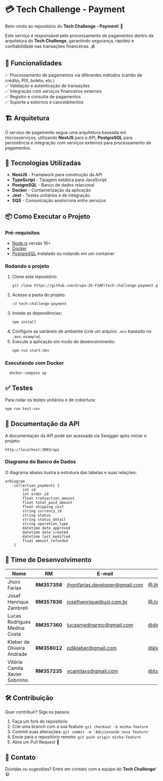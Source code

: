 # 💳 Tech Challenge - Payment

Bem-vindo ao repositório do **Tech Challenge - Payment**! 🚀

Este serviço é responsável pelo processamento de pagamentos dentro da arquitetura do **Tech Challenge**, garantindo segurança, rapidez e confiabilidade nas transações financeiras. 💰

## 📌 Funcionalidades

✅ Processamento de pagamentos via diferentes métodos (cartão de crédito, PIX, boleto, etc.)  
✅ Validação e autenticação de transações  
✅ Integração com serviços financeiros externos  
✅ Registro e consulta de pagamentos  
✅ Suporte a estornos e cancelamentos  

## 🏗️ Arquitetura

O serviço de pagamento segue uma arquitetura baseada em microsserviços, utilizando **NestJS** para a API, **PostgreSQL** para persistência e integração com serviços externos para processamento de pagamentos.

## 🚀 Tecnologias Utilizadas

- **NestJS** - Framework para construção da API
- **TypeScript** - Tipagem estática para JavaScript
- **PostgreSQL** - Banco de dados relacional
- **Docker** - Containerização da aplicação
- **Jest** - Testes unitários e de integração
- **SQS** - Comunicação assíncrona entre serviços

## 📦 Como Executar o Projeto

### Pré-requisitos

- [Node.js](https://nodejs.org/) versão 16+
- [Docker](https://www.docker.com/)
- [PostgreSQL](https://www.postgresql.org/) instalado ou rodando em um container

### Rodando o projeto

1. Clone este repositório:
   ```sh
   git clone https://github.com/Grupo-26-FIAP/tech-challenge-payment.git
   ```
2. Acesse a pasta do projeto:
   ```sh
   cd tech-challenge-payment
   ```
3. Instale as dependências:
   ```sh
   npm install
   ```
4. Configure as variáveis de ambiente (crie um arquivo `.env` baseado no `.env.example`).
5. Execute a aplicação em modo de desenvolvimento:
   ```sh
   npm run start:dev
   ```

### Executando com Docker
```sh
  docker-compose up
```

## ✅ Testes
Para rodar os testes unitários e de cobertura:
```sh
npm run test:cov
```

## 📄 Documentação da API

A documentação da API pode ser acessada via Swagger após iniciar o projeto:
```
http://localhost:3003/api
```

### Diagrama do Banco de Dados

O diagrama abaixo ilustra a estrutura das tabelas e suas relações:

```mermaid
erDiagram
    collection_payments {
        int id
        int order_id
        float transaction_amount
        float total_paid_amount
        float shipping_cost
        string currency_id
        string status
        string status_detail
        string operation_type
        datetime date_approved
        datetime date_created
        datetime last_modified
        float amount_refunded
    }
```

## 👥 Time de Desenvolvimento

| Nome                           | RM           | E-mail                                                             | GitHub                                             |
| ------------------------------ | ------------ | ------------------------------------------------------------------ | -------------------------------------------------- |
| Jhoni Farias                   | **RM357358** | [jhonifarias.developer@gmail.com](jhonifarias.developer@gmail.com) | [@JhoniFarias](https://github.com/JhoniFarias)     |
| Josef Henrique Zambreti        | **RM357836** | [josefhenrique@uol.com.br](josefhenrique@uol.com.br)               | [@Josefhz](https://github.com/Josefhz)             |
| Lucas Rodrigues Medina Costa   | **RM357360** | [lucasmedinarmc@gmail.com](lucasmedinarmc@gmail.com)               | [@diname](https://github.com/diname)               |
| Kleber de Oliveira Andrade     | **RM358012** | [pdjkleber@gmail.com](pdjkleber@gmail.com)                         | [@kleberandrade](https://github.com/kleberandrade) |
| Vitória Camila Xavier Sobrinho | **RM357235** | [vcamilaxs@gmail.com](vcamilaxs@gmail.com)                         | [@itsvickie](https://github.com/itsvickie)         |

## 🛠️ Contribuição

Quer contribuir? Siga os passos:
1. Faça um fork do repositório
2. Crie uma branch com a sua feature: `git checkout -b minha-feature`
3. Commit suas alterações: `git commit -m 'Adicionando nova feature'`
4. Envie para o repositório remoto: `git push origin minha-feature`
5. Abra um Pull Request 🚀

## 📢 Contato

Dúvidas ou sugestões? Entre em contato com a equipe do **Tech Challenge**! 😃


